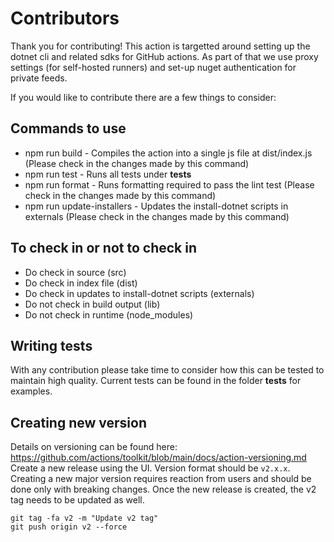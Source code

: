 # Contributors

Thank you for contributing! This action is targetted around setting up the dotnet cli and related sdks for GitHub actions. As part of that we use proxy settings (for self-hosted runners) and set-up nuget authentication for private feeds.

If you would like to contribute there are a few things to consider:

## Commands to use

- npm run build - Compiles the action into a single js file at dist/index.js (Please check in the changes made by this command)
- npm run test - Runs all tests under __tests__
- npm run format - Runs formatting required to pass the lint test (Please check in the changes made by this command)
- npm run update-installers - Updates the install-dotnet scripts in externals (Please check in the changes made by this command)

## To check in or not to check in

- Do check in source (src)
- Do check in index file (dist)
- Do check in updates to install-dotnet scripts (externals)
- Do not check in build output (lib)
- Do not check in runtime (node_modules)

## Writing tests

With any contribution please take time to consider how this can be tested to maintain high quality. Current tests can be found in the folder __tests__ for examples.

## Creating new version

Details on versioning can be found here: https://github.com/actions/toolkit/blob/main/docs/action-versioning.md
Create a new release using the UI. Version format should be `v2.x.x`. Creating a new major version requires reaction from users and should be done only with breaking changes.
Once the new release is created, the v2 tag needs to be updated as well.
```
git tag -fa v2 -m "Update v2 tag"
git push origin v2 --force
```
